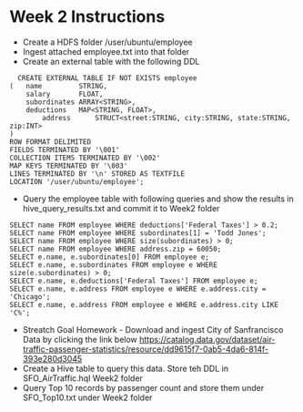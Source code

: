 # Week 2 Instructions

* Create a HDFS folder /user/ubuntu/employee
* Ingest attached employee.txt into that folder
* Create an external table with the following DDL

```
  CREATE EXTERNAL TABLE IF NOT EXISTS employee 
(  	name         STRING,
	salary       FLOAT,
	subordinates ARRAY<STRING>,
	deductions   MAP<STRING, FLOAT>,
        address      STRUCT<street:STRING, city:STRING, state:STRING, zip:INT>
) 
ROW FORMAT DELIMITED
FIELDS TERMINATED BY '\001'
COLLECTION ITEMS TERMINATED BY '\002'
MAP KEYS TERMINATED BY '\003'
LINES TERMINATED BY '\n' STORED AS TEXTFILE
LOCATION '/user/ubuntu/employee';
```
* Query the employee table with following queries and show the results in hive_query_results.txt and commit it to Week2 folder
```
SELECT name FROM employee WHERE deductions['Federal Taxes'] > 0.2;   
SELECT name FROM employee WHERE subordinates[1] = 'Todd Jones';  
SELECT name FROM employee WHERE size(subordinates) > 0;  
SELECT name FROM employee WHERE address.zip = 60050;       
SELECT e.name, e.subordinates[0] FROM employee e;  
SELECT e.name, e.subordinates FROM employee e WHERE size(e.subordinates) > 0;  
SELECT e.name, e.deductions['Federal Taxes'] FROM employee e;  
SELECT e.name, e.address FROM employee e WHERE e.address.city = 'Chicago';  
SELECT e.name, e.address FROM employee e WHERE e.address.city LIKE 'C%';
```
* Streatch Goal Homework - Download and ingest City of Sanfrancisco Data by clicking the link below
https://catalog.data.gov/dataset/air-traffic-passenger-statistics/resource/dd9615f7-0ab5-4da6-814f-393e280d3045
* Create a Hive table to query this data. Store teh DDL in SFO_AirTraffic.hql Week2 folder
* Query Top 10 records by passenger count and store them under SFO_Top10.txt under Week2 folder

